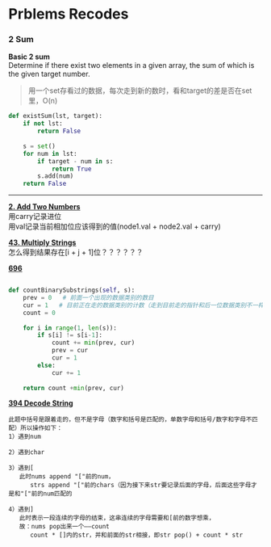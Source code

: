 # Prblems Recodes

### 2 Sum
**Basic 2 sum**  
Determine if there exist two elements in a given array, the sum of which is the given target number.
> 用一个set存看过的数据，每次走到新的数时，看和target的差是否在set里，O(n)
```python
def existSum(lst, target):
    if not lst:
        return False
        
    s = set()
    for num in lst:
        if target - num in s:
            return True
        s.add(num)
    return False

```
****

**[2. Add Two Numbers](https://leetcode.com/problems/add-two-numbers/)** <br>
用carry记录进位 <br>
用val记录当前相加位应该得到的值(node1.val + node2.val + carry)

**[43. Multiply Strings](https://leetcode.com/problems/multiply-strings/)** <br>
怎么得到结果存在[i + j + 1]位？？？？？？

**[696](https://leetcode.com/problems/count-binary-substrings/)**
```python

def countBinarySubstrings(self, s):
    prev = 0   # 前面一个出现的数据类别的数目
    cur = 1   # 目前正在走的数据类别的计数（走到目前走的指针和后一位数据类别不一样时停止计数，得到此数据种类的数目）
    count = 0
        
    for i in range(1, len(s)):
        if s[i] != s[i-1]:
            count += min(prev, cur)
            prev = cur
            cur = 1
        else:
            cur += 1
                
    return count +min(prev, cur)

```

**[394 Decode String](https://leetcode.com/problems/decode-string/)**
```
此题中括号是跟着走的，但不是字母（数字和括号是匹配的，单数字母和括号/数字和字母不匹配）所以操作如下：
1）遇到num

2）遇到char

3）遇到[
   此时nums append "["前的num，
      strs append "["前的chars（因为接下来str要记录后面的字母，后面这些字母才是和"["前的num匹配的

4）遇到]
   此时表示一段连续的字母的结束，这串连续的字母需要和[前的数字想乘，
   故：nums pop出来一个——count
      count * []内的str，并和前面的str相接，即str pop() + count * str
```

```python

```
